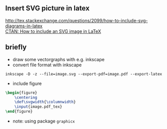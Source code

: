 ## Insert SVG picture in latex

http://tex.stackexchange.com/questions/2099/how-to-include-svg-diagrams-in-latex  
[CTAN: How to include an SVG image in LaTeX](http://mirrors.ctan.org/info/svg-inkscape/InkscapePDFLaTeX.pdf)  

briefly
---
* draw some vectorgraphs with e.g. inkscape  
* convert file format with inkscape 
```
inkscape -D -z --file=image.svg --export-pdf=image.pdf --export-latex
```
* include figure  
```latex
\begin{figure}
	\centering
	\def\svgwidth{\columnwidth}
	\input{image.pdf_tex}
\end{figure}
```
* note: using package `graphicx`  

